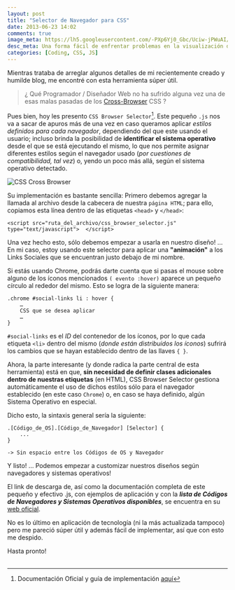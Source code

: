 ```yaml
---
layout: post
title: "Selector de Navegador para CSS"
date: 2013-06-23 14:02
comments: true
image_meta: https://lh5.googleusercontent.com/-PXp6Yj0_Gbc/Uciw-jPWuAI/AAAAAAAAAE0/M8woHz0ZL98/s800/browsers-css.jpg
desc_meta: Una forma fácil de enfrentar problemas en la visualización de tus estilos e incluso algunas de tus funcionalidades por distintos navegadores web.
categories: [Coding, CSS, JS]
---
```


Mientras trataba de arreglar algunos detalles de mi recientemente creado y humilde blog, me encontré con esta herramienta súper útil.

> ¿ Qué Programador / Diseñador Web no ha sufrido alguna vez una de esas malas pasadas de los [Cross-Browser][url1] CSS ? 

Pues bien, hoy les presento `CSS Browser Selector`[^1]. Este pequeño `.js` nos va a sacar de apuros más de una vez en caso queramos aplicar *estilos definidos para cada navegador*, dependiendo del que este usando el usuario; incluso brinda la posibilidad de **identificar el sistema operativo** desde el que se está ejecutando el mismo, lo que nos permite asignar diferentes estilos según el navegador usado (_por cuestiones de compatibilidad, tal vez_) o, yendo un poco más allá, según el sistema operativo detectado.

<!-- more -->

![CSS Cross Browser](https://lh5.googleusercontent.com/-PXp6Yj0_Gbc/Uciw-jPWuAI/AAAAAAAAAE0/M8woHz0ZL98/s800/browsers-css.jpg) 

Su implementación es bastante sencilla: Primero debemos agregar la llamada al archivo desde la cabecera de nuestra `página HTML`; para ello, copiamos esta línea dentro de las etiquetas `<head>` y `</head>`:

	<script src="ruta_del_archivo/css_browser_selector.js" type="text/javascript">	</script>

Una vez hecho esto, sólo debemos empezar a usarla en nuestro diseño! … En mi caso, estoy usando este selector para aplicar una **"animación"** a los Links Sociales que se encuentran justo debajo de mi nombre.

Si estás usando Chrome, podrás darte cuenta que si pasas el mouse sobre alguno de los íconos mencionados `( evento :hover)` aparece un pequeño círculo al rededor del mismo. Esto se logra de la siguiente manera:

	.chrome #social-links li : hover {
		…
		CSS que se desea aplicar
		…
	}


`#social-links` es el _ID_ del contenedor de los íconos, por lo que cada etiqueta `<li>` dentro del mismo (_donde están distribuidos los íconos_) sufrirá los cambios que se hayan establecido dentro de las llaves `{ }`.

Ahora, la parte interesante (y donde radica la parte central de esta herramienta) está en que, **sin necesidad de definir clases adicionales dentro de nuestras etiquetas** (en HTML), CSS Browser Selector gestiona automáticamente el uso de dichos estilos sólo para el navegador establecido (en este caso `Chrome`) o, en caso se haya definido, algún Sistema Operativo en especial.

Dicho esto, la sintaxis general sería la siguiente:

	.[Código_de_OS].[Código_de_Navegador] [Selector] { 
		...
	} 
	
	-> Sin espacio entre los Códigos de OS y Navegador

Y listo! … Podemos empezar a customizar nuestros diseños según navegadores y sistemas operativos!

El link de descarga de, así como la documentación completa de este pequeño y efectivo .js, con ejemplos de aplicación y con la ***lista de Códigos de Navegadores y Sistemas Operativos disponibles***, se encuentra en su [web oficial][url2].

No es lo último en aplicación de tecnología (ni la más actualizada tampoco) pero me pareció súper útil y además fácil de implementar, así que con esto me despido.

Hasta pronto!
<br></br>

[^1]:Documentación Oficial y guía de implementación [aquí](http://rafael.adm.br/css_browser_selector/)

[url1]: http://coding.smashingmagazine.com/2010/06/07/the-principles-of-cross-browser-css-coding/
[url2]: http://rafael.adm.br/css_browser_selector/
